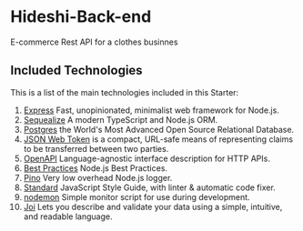 ﻿# Hideshi-Back-end

E-commerce Rest API for a clothes businnes

## Included Technologies
This is a list of the main technologies included in this Starter:

1. [Express](https://expressjs.com/) Fast, unopinionated, minimalist web framework for Node.js.
2. [Sequealize](https://sequelize.org/) A modern TypeScript and Node.js ORM.
3. [Postgres](https://www.postgresql.org/) the World's Most Advanced Open Source Relational Database.
8. [JSON Web Token](https://www.rfc-editor.org/rfc/rfc7519) is a compact, URL-safe means of representing
   claims to be transferred between two parties.
9. [OpenAPI](https://www.openapis.org/) Language-agnostic interface description for HTTP APIs.
10. [Best Practices](https://github.com/goldbergyoni/nodebestpractices) Node.js Best Practices.
15. [Pino](https://getpino.io/) Very low overhead Node.js logger.
16. [Standard](https://standardjs.com/) JavaScript Style Guide, with linter & automatic code fixer.
17. [nodemon](https://nodemon.io/) Simple monitor script for use during development.
18. [Joi](https://joi.dev/) Lets you describe and validate your data using a simple, intuitive, and readable language.
